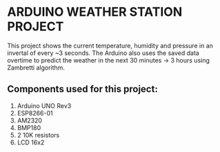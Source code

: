 <h1> ARDUINO WEATHER STATION PROJECT </h1>

<div >
	This project shows the current temperature, humidity and pressure in an invertal of every ~3 seconds. The Arduino also uses the saved data overtime to predict the weather in the next 30 minutes -> 3 hours using Zambretti algorithm.
</div>

<h2> Components used for this project: </h2>
<ol>
	<li> Arduino UNO Rev3 </li>
	<li> ESP8266-01 </li>
	<li> AM2320 </li>
	<li> BMP180 </li>
	<li> 2 10K resistors </li>
	<li> LCD 16x2 </li>
</ol>

